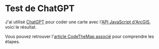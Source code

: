 # Test de ChatGPT

J'ai utilisé [ChatGPT](https://openai.com/blog/chatgpt/) pour coder une carte avec l'[API JavaScript d'ArcGIS](https://developers.arcgis.com/javascript/latest/), voici le résultat.

Vous pouvez retrouver l'[article CodeTheMap associé](https://www.codethemap.fr/2023/01/coder-une-carte-avec-chatgpt.html) pour comprendre les étapes.

